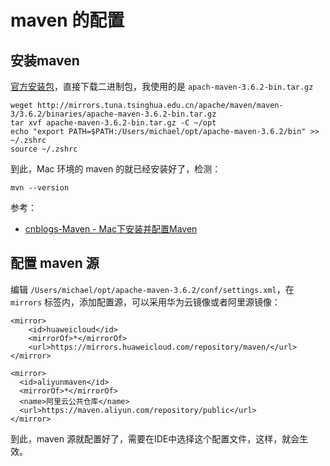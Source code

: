 # maven 的配置

## 安装maven

[官方安装包](https://maven.apache.org/download.cgi)，直接下载二进制包，我使用的是 `apach-maven-3.6.2-bin.tar.gz`

```
weget http://mirrors.tuna.tsinghua.edu.cn/apache/maven/maven-3/3.6.2/binaries/apache-maven-3.6.2-bin.tar.gz
tar xvf apache-maven-3.6.2-bin.tar.gz -C ~/opt
echo "export PATH=$PATH:/Users/michael/opt/apache-maven-3.6.2/bin" >> ~/.zshrc
source ~/.zshrc
```

到此，Mac 环境的 maven 的就已经安装好了，检测：

```
mvn --version
```

参考：
- [cnblogs-Maven - Mac下安装并配置Maven](https://www.cnblogs.com/helios-fz/p/11061033.html)

## 配置 maven 源

编辑 `/Users/michael/opt/apache-maven-3.6.2/conf/settings.xml`，在 `mirrors` 标签内，添加配置源，可以采用华为云镜像或者阿里源镜像：

```
<mirror>
    <id>huaweicloud</id>
    <mirrorOf>*</mirrorOf>
    <url>https://mirrors.huaweicloud.com/repository/maven/</url>
</mirror>
```

```shell
<mirror>
  <id>aliyunmaven</id>
  <mirrorOf>*</mirrorOf>
  <name>阿里云公共仓库</name>
  <url>https://maven.aliyun.com/repository/public</url>
</mirror>
```

到此，maven 源就配置好了，需要在IDE中选择这个配置文件，这样，就会生效。
